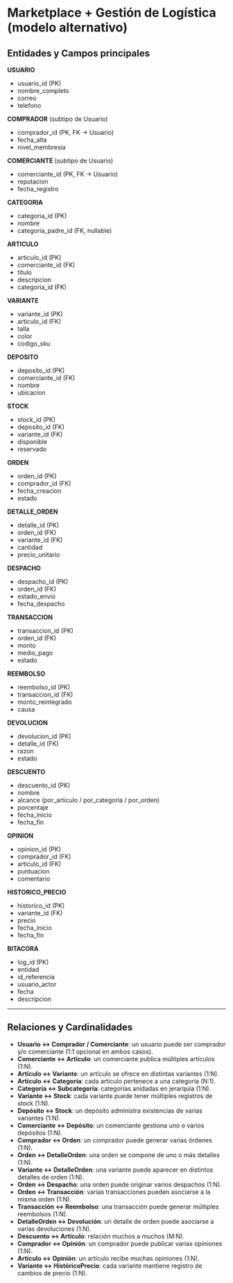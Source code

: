 #  Marketplace + Gestión de Logística (modelo alternativo)





## Entidades y Campos principales

**USUARIO**  
- usuario_id (PK)  
- nombre_completo  
- correo  
- telefono  

**COMPRADOR** (subtipo de Usuario)  
- comprador_id (PK, FK → Usuario)  
- fecha_alta  
- nivel_membresia  

**COMERCIANTE** (subtipo de Usuario)  
- comerciante_id (PK, FK → Usuario)  
- reputacion  
- fecha_registro  

**CATEGORIA**  
- categoria_id (PK)  
- nombre  
- categoria_padre_id (FK, nullable)  

**ARTICULO**  
- articulo_id (PK)  
- comerciante_id (FK)  
- titulo  
- descripcion  
- categoria_id (FK)  

**VARIANTE**  
- variante_id (PK)  
- articulo_id (FK)  
- talla  
- color  
- codigo_sku  

**DEPOSITO**  
- deposito_id (PK)  
- comerciante_id (FK)  
- nombre  
- ubicacion  

**STOCK**  
- stock_id (PK)  
- deposito_id (FK)  
- variante_id (FK)  
- disponible  
- reservado  

**ORDEN**  
- orden_id (PK)  
- comprador_id (FK)  
- fecha_creacion  
- estado  

**DETALLE_ORDEN**  
- detalle_id (PK)  
- orden_id (FK)  
- variante_id (FK)  
- cantidad  
- precio_unitario  

**DESPACHO**  
- despacho_id (PK)  
- orden_id (FK)  
- estado_envio  
- fecha_despacho  

**TRANSACCION**  
- transaccion_id (PK)  
- orden_id (FK)  
- monto  
- medio_pago  
- estado  

**REEMBOLSO**  
- reembolso_id (PK)  
- transaccion_id (FK)  
- monto_reintegrado  
- causa  

**DEVOLUCION**  
- devolucion_id (PK)  
- detalle_id (FK)  
- razon  
- estado  

**DESCUENTO**  
- descuento_id (PK)  
- nombre  
- alcance (por_articulo / por_categoria / por_orden)  
- porcentaje  
- fecha_inicio  
- fecha_fin  

**OPINION**  
- opinion_id (PK)  
- comprador_id (FK)  
- articulo_id (FK)  
- puntuacion  
- comentario  

**HISTORICO_PRECIO**  
- historico_id (PK)  
- variante_id (FK)  
- precio  
- fecha_inicio  
- fecha_fin  

**BITACORA**  
- log_id (PK)  
- entidad  
- id_referencia  
- usuario_actor  
- fecha  
- descripcion  

---

## Relaciones y Cardinalidades

- **Usuario ↔ Comprador / Comerciante**: un usuario puede ser comprador y/o comerciante (1:1 opcional en ambos casos).  
- **Comerciante ↔ Artículo**: un comerciante publica múltiples artículos (1:N).  
- **Artículo ↔ Variante**: un artículo se ofrece en distintas variantes (1:N).  
- **Artículo ↔ Categoría**: cada artículo pertenece a una categoría (N:1).  
- **Categoría ↔ Subcategoría**: categorías anidadas en jerarquía (1:N).  
- **Variante ↔ Stock**: cada variante puede tener múltiples registros de stock (1:N).  
- **Depósito ↔ Stock**: un depósito administra existencias de varias variantes (1:N).  
- **Comerciante ↔ Depósito**: un comerciante gestiona uno o varios depósitos (1:N).  
- **Comprador ↔ Orden**: un comprador puede generar varias órdenes (1:N).  
- **Orden ↔ DetalleOrden**: una orden se compone de uno o más detalles (1:N).  
- **Variante ↔ DetalleOrden**: una variante puede aparecer en distintos detalles de orden (1:N).  
- **Orden ↔ Despacho**: una orden puede originar varios despachos (1:N).  
- **Orden ↔ Transacción**: varias transacciones pueden asociarse a la misma orden (1:N).  
- **Transacción ↔ Reembolso**: una transacción puede generar múltiples reembolsos (1:N).  
- **DetalleOrden ↔ Devolución**: un detalle de orden puede asociarse a varias devoluciones (1:N).  
- **Descuento ↔ Artículo**: relación muchos a muchos (M:N).  
- **Comprador ↔ Opinión**: un comprador puede publicar varias opiniones (1:N).  
- **Artículo ↔ Opinión**: un artículo recibe muchas opiniones (1:N).  
- **Variante ↔ HistóricoPrecio**: cada variante mantiene registro de cambios de precio (1:N).  



